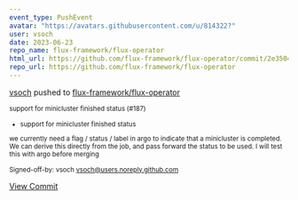 ```yaml
---
event_type: PushEvent
avatar: "https://avatars.githubusercontent.com/u/814322?"
user: vsoch
date: 2023-06-23
repo_name: flux-framework/flux-operator
html_url: https://github.com/flux-framework/flux-operator/commit/2e35040fa8f23c24262b2f0581cbbb33f60c6631
repo_url: https://github.com/flux-framework/flux-operator
---
```


<a href='https://github.com/vsoch' target='_blank'>vsoch</a> pushed to <a href='https://github.com/flux-framework/flux-operator' target='_blank'>flux-framework/flux-operator</a>

<small>support for minicluster finished status (#187)

* support for minicluster finished status

we currently need a flag / status / label in argo to indicate
that a minicluster is completed. We can derive this directly
from the job, and pass forward the status to be used. I will
test this with argo before merging

Signed-off-by: vsoch <vsoch@users.noreply.github.com></small>

<a href='https://github.com/flux-framework/flux-operator/commit/2e35040fa8f23c24262b2f0581cbbb33f60c6631' target='_blank'>View Commit</a>